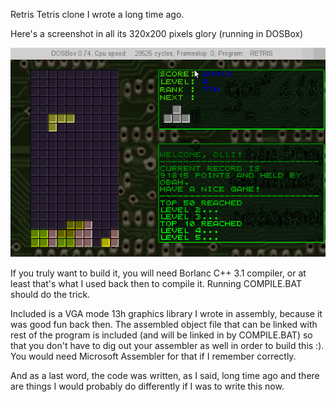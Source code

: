Retris Tetris clone I wrote a long time ago.

Here's a screenshot in all its 320x200 pixels glory (running in DOSBox)

![Retris](screenshots/retris-screenshot.png?raw=true)


If you truly want to build it, you will need Borlanc C++ 3.1 compiler, or at least
that's what I used back then to compile it.
Running COMPILE.BAT should do the trick.

Included is a VGA mode 13h graphics library I wrote in assembly, because it was
good fun back then. The assembled object file that can be linked with rest of the program
is included (and will be linked in by COMPILE.BAT) so that you don't have to
dig out your assembler as well in order to build this :). You would need Microsoft Assembler for that if I remember correctly.

And as a last word, the code was written, as I said, long time ago and there are things
I would probably do differently if I was to write this now.


